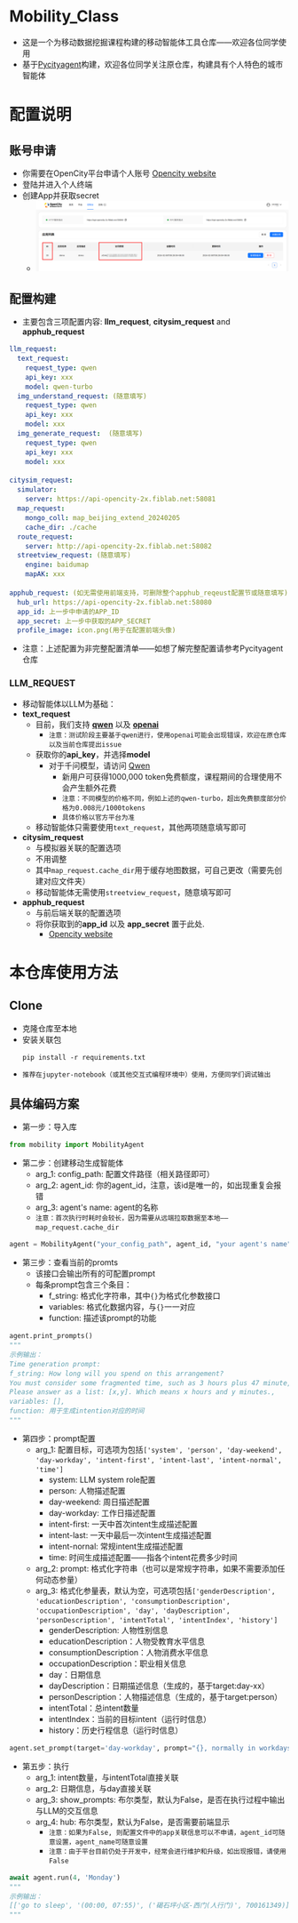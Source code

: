 # Mobility_Class
- 这是一个为移动数据挖掘课程构建的移动智能体工具仓库——欢迎各位同学使用
- 基于[Pycityagent](https://github.com/tsinghua-fib-lab/pycityagent)构建，欢迎各位同学关注原仓库，构建具有个人特色的城市智能体

# 配置说明
## 账号申请
- 你需要在OpenCity平台申请个人账号 [Opencity website](https://opencity.fiblab.net/)
- 登陆并进入个人终端
- 创建App并获取secret
    - ![app](./static/app.png)

## 配置构建
- 主要包含三项配置内容: **llm_request**, **citysim_request** and **apphub_request**
```yaml
llm_request:
  text_request:
    request_type: qwen
    api_key: xxx
    model: qwen-turbo
  img_understand_request: (随意填写)
    request_type: qwen
    api_key: xxx
    model: xxx
  img_generate_request:  (随意填写)
    request_type: qwen
    api_key: xxx
    model: xxx

citysim_request:
  simulator: 
    server: https://api-opencity-2x.fiblab.net:58081
  map_request:
    mongo_coll: map_beijing_extend_20240205
    cache_dir: ./cache
  route_request: 
    server: http://api-opencity-2x.fiblab.net:58082
  streetview_request: (随意填写)
    engine: baidumap
    mapAK: xxx

apphub_request: (如无需使用前端支持，可删除整个apphub_reqeust配置节或随意填写)
  hub_url: https://api-opencity-2x.fiblab.net:58080
  app_id: 上一步中申请的APP_ID
  app_secret: 上一步中获取的APP_SECRET
  profile_image: icon.png(用于在配置前端头像)
```
- 注意：上述配置为非完整配置清单——如想了解完整配置请参考Pycityagent仓库

### LLM_REQUEST
- 移动智能体以LLM为基础：
- **text_request**
  - 目前，我们支持 [**qwen**](https://tongyi.aliyun.com/) 以及 [**openai**](https://openai.com/)
      - `注意：测试阶段主要基于qwen进行，使用openai可能会出现错误，欢迎在原仓库以及当前仓库提出issue`
  - 获取你的**api_key**，并选择**model**
    - 对于千问模型，请访问 [Qwen](https://dashscope.console.aliyun.com/dashboard)
        - 新用户可获得1000,000 token免费额度，课程期间的合理使用不会产生额外花费
        - `注意：不同模型的价格不同，例如上述的qwen-turbo，超出免费额度部分价格为0.008元/1000tokens`
        - `具体价格以官方平台为准`
  - 移动智能体只需要使用`text_request`，其他两项随意填写即可
- **citysim_request**
    - 与模拟器关联的配置选项
    - 不用调整
    - 其中`map_request.cache_dir`用于缓存地图数据，可自己更改（需要先创建对应文件夹）
    - 移动智能体无需使用`streetview_request`，随意填写即可
- **apphub_request**
    - 与前后端关联的配置选项
    - 将你获取到的**app_id** 以及 **app_secret** 置于此处.
        - [Opencity website](https://opencity.fiblab.net/)

# 本仓库使用方法
## Clone
- 克隆仓库至本地
- 安装关联包
  ``` shell
  pip install -r requirements.txt
  ```
- `推荐在jupyter-notebook（或其他交互式编程环境中）使用，方便同学们调试输出`

## 具体编码方案
- 第一步：导入库
```python
from mobility import MobilityAgent
```
- 第二步：创建移动生成智能体
    - arg_1: config_path: 配置文件路径（相关路径即可）
    - arg_2: agent_id: 你的agent_id，注意，该id是唯一的，如出现重复会报错
    - arg_3: agent's name: agent的名称
    - `注意：首次执行时耗时会较长，因为需要从远端拉取数据至本地——map_request.cache_dir`
```python
agent = MobilityAgent("your_config_path", agent_id, "your agent's name")
```
- 第三步：查看当前的promts
    - 该接口会输出所有的可配置prompt
    - 每条prompt包含三个条目：
        - f_string: 格式化字符串，其中`{}`为格式化参数接口
        - variables: 格式化数据内容，与`{}`一一对应
        - function: 描述该prompt的功能
```python
agent.print_prompts()
"""
示例输出：
Time generation prompt:
f_string: How long will you spend on this arrangement?
You must consider some fragmented time, such as 3 hours plus 47 minute, and 7 hours and 13 minutes.
Please answer as a list: [x,y]. Which means x hours and y minutes.,
variables: [],
function: 用于生成intention对应的时间
"""
```
- 第四步：prompt配置
    - arg_1: 配置目标，可选项为包括`['system', 'person', 'day-weekend', 'day-workday', 'intent-first', 'intent-last', 'intent-normal', 'time']`
        - system: LLM system role配置
        - person: 人物描述配置
        - day-weekend: 周日描述配置
        - day-workday: 工作日描述配置
        - intent-first: 一天中首次intent生成描述配置
        - intent-last: 一天中最后一次intent生成描述配置
        - intent-nornal: 常规intent生成描述配置
        - time: 时间生成描述配置——指各个intent花费多少时间
    - arg_2: prompt: 格式化字符串（也可以是常规字符串，如果不需要添加任何动态参量）
    - arg_3: 格式化参量表，默认为空，可选项包括`['genderDescription', 'educationDescription', 'consumptionDescription', 'occupationDescription', 'day', 'dayDescription', 'personDescription', 'intentTotal', 'intentIndex', 'history']`
        - genderDescription: 人物性别信息
        - educationDescription：人物受教育水平信息
        - consumptionDescription：人物消费水平信息
        - occupationDescription：职业相关信息
        - day：日期信息
        - dayDescription：日期描述信息（生成的，基于target:day-xx）
        - personDescription：人物描述信息（生成的，基于target:person）
        - intentTotal：总intent数量
        - intentIndex：当前的目标intent（运行时信息）
        - history：历史行程信息（运行时信息）
```python
agent.set_prompt(target='day-workday', prompt="{}, normally in workdays, people need to work.", vars=['day'])
```
- 第五步：执行
    - arg_1: intent数量，与intentTotal直接关联
    - arg_2: 日期信息，与day直接关联
    - arg_3: show_prompts: 布尔类型，默认为False，是否在执行过程中输出与LLM的交互信息
    - arg_4: hub: 布尔类型，默认为False，是否需要前端显示
        - `注意：如果为False, 则配置文件中的app关联信息可以不申请，agent_id可随意设置，agent_name可随意设置`
        - `注意：由于平台目前仍处于开发中，经常会进行维护和升级，如出现报错，请使用False`
```python
await agent.run(4, 'Monday')
"""
示例输出：
[['go to sleep', '(00:00, 07:55)', ('碣石坪小区-西门(人行门)', 700161349)], ['go to work', '(08:11, 16:51)', ('中共中铝国际工程股份有限公司委员会', 700450261)], ['eat', '(17:40, 19:17)', ('亦庄地下美食广场', 701117234)], ['go to sleep', '(20:00, 23:59)', ('碣石坪小区-西门(人行门)', 700161349)]]
"""
```